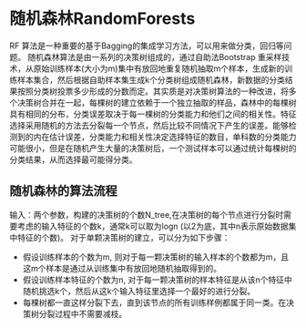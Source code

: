 
# 随机森林RandomForests

RF 算法是一种重要的基于Bagging的集成学习方法，可以用来做分类，回归等问题。
随机森林算法是由一系列的决策树组成的，通过自助法Bootstrap 重采样技术，从原始训练样本(大小为m)集中有放回地重复随机抽取m个样本，生成新的训练样本集合，然后根据自助样本集生成k个分类树组成随机森林，新数据的分类结果按照分类树投票多少形成的分数而定。其实质是对决策树算法的一种改进，将多个决策树合并在一起，每棵树的建立依赖于一个独立抽取的样品，森林中的每棵树具有相同的分布，分类误差取决于每一棵树的分类能力和他们之间的相关性。特征选择采用随机的方法去分裂每一个节点，然后比较不同情况下产生的误差。能够检测到的内在估计误差，分类能力和相关性决定选择特征的数目，单科数的分类能力可能很小，但是在随机产生大量的决策树后，一个测试样本可以通过统计每棵树的分类结果，从而选择最可能得分类。

## 随机森林的算法流程

输入：两个参数，构建的决策树的个数N_tree,在决策树的每个节点进行分裂时需要考虑的输入特征的个数k，通常k可以取为logn (以2为底，其中n表示原始数据集中特征的个数)。 
对于单颗决策树的建立，可以分为如下步骤：

- 假设训练样本的个数为m, 则对于每一颗决策树的输入样本的个数都为m，且这m个样本是通过从训练集中有放回地随机抽取得到的。
- 假设训练样本特征的个数为n, 对于每一颗决策树的样本特征是从该n个特征中随机挑选k个，然后从这k个输入特征里选择一个最好的进行分裂。
- 每棵树都一直这样分裂下去，直到该节点的所有训练样例都属于同一类。在决策树分裂过程中不需要减枝。





